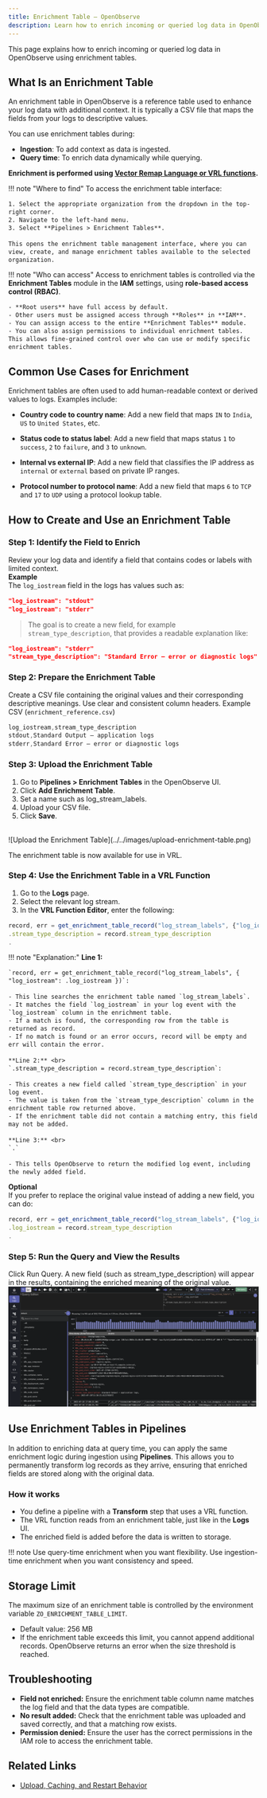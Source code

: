 ```yaml
---
title: Enrichment Table – OpenObserve
description: Learn how to enrich incoming or queried log data in OpenObserve using enrichment tables. 
---
```

This page explains how to enrich incoming or queried log data in OpenObserve using enrichment tables. 

## What Is an Enrichment Table 
An enrichment table in OpenObserve is a reference table used to enhance your log data with additional context. It is typically a CSV file that maps the fields from your logs to descriptive values.

You can use enrichment tables during:

- **Ingestion**: To add context as data is ingested.
- **Query time**: To enrich data dynamically while querying. 

**Enrichment is performed using [Vector Remap Language or VRL functions](https://vector.dev/docs/reference/vrl/).**

!!! note "Where to find"
    To access the enrichment table interface:

    1. Select the appropriate organization from the dropdown in the top-right corner.
    2. Navigate to the left-hand menu.
    3. Select **Pipelines > Enrichment Tables**.
    
    This opens the enrichment table management interface, where you can view, create, and manage enrichment tables available to the selected organization.

!!! note "Who can access"
    Access to enrichment tables is controlled via the **Enrichment Tables** module in the **IAM** settings, using **role-based access control (RBAC)**.

    - **Root users** have full access by default.
    - Other users must be assigned access through **Roles** in **IAM**.
    - You can assign access to the entire **Enrichment Tables** module.
    - You can also assign permissions to individual enrichment tables. This allows fine-grained control over who can use or modify specific enrichment tables.

## Common Use Cases for Enrichment

Enrichment tables are often used to add human-readable context or derived values to logs. Examples include:

- **Country code to country name**: Add a new field that maps `IN` to `India`, `US` to `United States`, etc.

- **Status code to status label**: Add a new field that maps status `1` to `success`, `2` to `failure`, and `3` to `unknown`.

- **Internal vs external IP**: Add a new field that classifies the IP address as `internal` or `external` based on private IP ranges.

- **Protocol number to protocol name**: Add a new field that maps `6` to `TCP` and `17` to `UDP` using a protocol lookup table.



## How to Create and Use an Enrichment Table

### Step 1: Identify the Field to Enrich
Review your log data and identify a field that contains codes or labels with limited context. <br>
**Example**  <br>
The `log_iostream` field in the logs has values such as:

```json
"log_iostream": "stdout"
"log_iostream": "stderr"
```
> The goal is to create a new field, for example `stream_type_description`, that provides a readable explanation like:
```json
"log_iostream": "stderr"
"stream_type_description": "Standard Error – error or diagnostic logs"
```

### Step 2: Prepare the Enrichment Table
Create a CSV file containing the original values and their corresponding descriptive meanings. Use clear and consistent column headers.
Example CSV (`enrichment_reference.csv`)  
```cs
log_iostream,stream_type_description
stdout,Standard Output – application logs
stderr,Standard Error – error or diagnostic logs
```

### Step 3: Upload the Enrichment Table

1. Go to **Pipelines > Enrichment Tables** in the OpenObserve UI.
2. Click **Add Enrichment Table**.
3. Set a name such as log_stream_labels.
4. Upload your CSV file.
5. Click **Save**.
<br>
![Upload the Enrichment Table](../../images/upload-enrichment-table.png)

The enrichment table is now available for use in VRL.

### Step 4: Use the Enrichment Table in a VRL Function
1. Go to the **Logs** page.
2. Select the relevant log stream.
3. In the **VRL Function Editor**, enter the following:

```js linenums="1"
record, err = get_enrichment_table_record("log_stream_labels", {"log_iostream": .log_iostream})
.stream_type_description = record.stream_type_description
.
```

!!! note "Explanation:"
    **Line 1:** <br>

    `record, err = get_enrichment_table_record("log_stream_labels", { "log_iostream": .log_iostream })`: 

    - This line searches the enrichment table named `log_stream_labels`.
    - It matches the field `log_iostream` in your log event with the `log_iostream` column in the enrichment table.
    - If a match is found, the corresponding row from the table is returned as record.
    - If no match is found or an error occurs, record will be empty and err will contain the error.

    **Line 2:** <br>
    `.stream_type_description = record.stream_type_description`:

    - This creates a new field called `stream_type_description` in your log event.
    - The value is taken from the `stream_type_description` column in the enrichment table row returned above.
    - If the enrichment table did not contain a matching entry, this field may not be added.

    **Line 3:** <br>
    `.`

    - This tells OpenObserve to return the modified log event, including the newly added field.

**Optional** <br>
If you prefer to replace the original value instead of adding a new field, you can do:

```js linenums="1"
record, err = get_enrichment_table_record("log_stream_labels", {"log_iostream": .log_iostream})
.log_iostream = record.stream_type_description
.
```
### Step 5: Run the Query and View the Results
Click Run Query. A new field (such as stream_type_description) will appear in the results, containing the enriched meaning of the original value. 
<br>
![Use the Enrichment Table](../../images/use-enrichment-table.png)


## Use Enrichment Tables in Pipelines 
In addition to enriching data at query time, you can apply the same enrichment logic during ingestion using **Pipelines**. This allows you to permanently transform log records as they arrive, ensuring that enriched fields are stored along with the original data.

### How it works

- You define a pipeline with a **Transform** step that uses a VRL function.
- The VRL function reads from an enrichment table, just like in the **Logs** UI.
- The enriched field is added before the data is written to storage.

!!! note 
    Use query-time enrichment when you want flexibility. Use ingestion-time enrichment when you want consistency and speed.

## Storage Limit
The maximum size of an enrichment table is controlled by the environment variable `ZO_ENRICHMENT_TABLE_LIMIT`.

- Default value: 256 MB
- If the enrichment table exceeds this limit, you cannot append additional records. OpenObserve returns an error when the size threshold is reached.


## Troubleshooting
- **Field not enriched:** Ensure the enrichment table column name matches the log field and that the data types are compatible. 
- **No result added:** Check that the enrichment table was uploaded and saved correctly, and that a matching row exists.
- **Permission denied:** Ensure the user has the correct permissions in the IAM role to access the enrichment table.

## Related Links

- [Upload, Caching, and Restart Behavior](../enrichment-table-upload-recovery/)